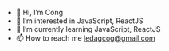 - 👋 Hi, I’m Cong
- 👀 I’m interested in JavaScript, ReactJS
- 🌱 I’m currently learning JavaScript, ReactJS
- 📫 How to reach me ledagcog@gmail.com


